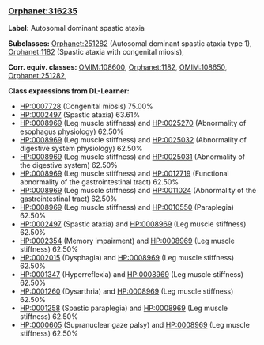 
### [Orphanet:316235](http://www.orpha.net/ORDO/Orphanet_316235)
**Label:** Autosomal dominant spastic ataxia

**Subclasses:** [Orphanet:251282](http://www.orpha.net/ORDO/Orphanet_251282) (Autosomal dominant spastic ataxia type 1), [Orphanet:1182](http://www.orpha.net/ORDO/Orphanet_1182) (Spastic ataxia with congenital miosis), 

**Corr. equiv. classes:** [OMIM:108600](http://purl.obolibrary.org/obo/OMIM_108600), [Orphanet:1182](http://www.orpha.net/ORDO/Orphanet_1182), [OMIM:108650](http://purl.obolibrary.org/obo/OMIM_108650), [Orphanet:251282](http://www.orpha.net/ORDO/Orphanet_251282), 

**Class expressions from DL-Learner:**

- [HP:0007728](http://purl.obolibrary.org/obo/HP_0007728) (Congenital miosis) 75.00%
- [HP:0002497](http://purl.obolibrary.org/obo/HP_0002497) (Spastic ataxia) 63.61%
- [HP:0008969](http://purl.obolibrary.org/obo/HP_0008969) (Leg muscle stiffness) and [HP:0025270](http://purl.obolibrary.org/obo/HP_0025270) (Abnormality of esophagus physiology) 62.50%
- [HP:0008969](http://purl.obolibrary.org/obo/HP_0008969) (Leg muscle stiffness) and [HP:0025032](http://purl.obolibrary.org/obo/HP_0025032) (Abnormality of digestive system physiology) 62.50%
- [HP:0008969](http://purl.obolibrary.org/obo/HP_0008969) (Leg muscle stiffness) and [HP:0025031](http://purl.obolibrary.org/obo/HP_0025031) (Abnormality of the digestive system) 62.50%
- [HP:0008969](http://purl.obolibrary.org/obo/HP_0008969) (Leg muscle stiffness) and [HP:0012719](http://purl.obolibrary.org/obo/HP_0012719) (Functional abnormality of the gastrointestinal tract) 62.50%
- [HP:0008969](http://purl.obolibrary.org/obo/HP_0008969) (Leg muscle stiffness) and [HP:0011024](http://purl.obolibrary.org/obo/HP_0011024) (Abnormality of the gastrointestinal tract) 62.50%
- [HP:0008969](http://purl.obolibrary.org/obo/HP_0008969) (Leg muscle stiffness) and [HP:0010550](http://purl.obolibrary.org/obo/HP_0010550) (Paraplegia) 62.50%
- [HP:0002497](http://purl.obolibrary.org/obo/HP_0002497) (Spastic ataxia) and [HP:0008969](http://purl.obolibrary.org/obo/HP_0008969) (Leg muscle stiffness) 62.50%
- [HP:0002354](http://purl.obolibrary.org/obo/HP_0002354) (Memory impairment) and [HP:0008969](http://purl.obolibrary.org/obo/HP_0008969) (Leg muscle stiffness) 62.50%
- [HP:0002015](http://purl.obolibrary.org/obo/HP_0002015) (Dysphagia) and [HP:0008969](http://purl.obolibrary.org/obo/HP_0008969) (Leg muscle stiffness) 62.50%
- [HP:0001347](http://purl.obolibrary.org/obo/HP_0001347) (Hyperreflexia) and [HP:0008969](http://purl.obolibrary.org/obo/HP_0008969) (Leg muscle stiffness) 62.50%
- [HP:0001260](http://purl.obolibrary.org/obo/HP_0001260) (Dysarthria) and [HP:0008969](http://purl.obolibrary.org/obo/HP_0008969) (Leg muscle stiffness) 62.50%
- [HP:0001258](http://purl.obolibrary.org/obo/HP_0001258) (Spastic paraplegia) and [HP:0008969](http://purl.obolibrary.org/obo/HP_0008969) (Leg muscle stiffness) 62.50%
- [HP:0000605](http://purl.obolibrary.org/obo/HP_0000605) (Supranuclear gaze palsy) and [HP:0008969](http://purl.obolibrary.org/obo/HP_0008969) (Leg muscle stiffness) 62.50%


